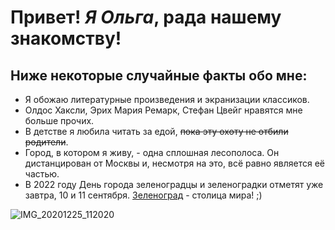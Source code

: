 # Привет! _Я Ольга_, рада нашему знакомству!
## **Ниже некоторые случайные факты обо мне**:

* Я обожаю литературные произведения и экранизации классиков.
* Олдос Хаксли, Эрих Мария Ремарк, Стефан Цвейг нравятся мне больше прочих.
* В детстве я любила читать за едой, ~~пока эту охоту не отбили родители~~.
* Город, в котором я живу, - одна сплошная лесополоса. Он дистанцирован от Москвы и, несмотря на это, всё равно является её частью.
* В 2022 году День города зеленоградцы и зеленоградки отметят уже завтра, 10 и 11 сентября. [Зеленоград](https://ru.wikipedia.org/wiki/%D0%97%D0%B5%D0%BB%D0%B5%D0%BD%D0%BE%D0%B3%D1%80%D0%B0%D0%B4) - столица мира! ;)


![IMG_20201225_112020](https://user-images.githubusercontent.com/112272096/189389095-74a1e7b2-2ba9-4421-b1bc-fb68818360a6.jpg)
